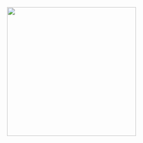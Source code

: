 <div align="center">
  
  <img src="https://github-readme-streak-stats.herokuapp.com/?user=Lim018&theme=dark&hide_border=false" width="300" />

</div>
